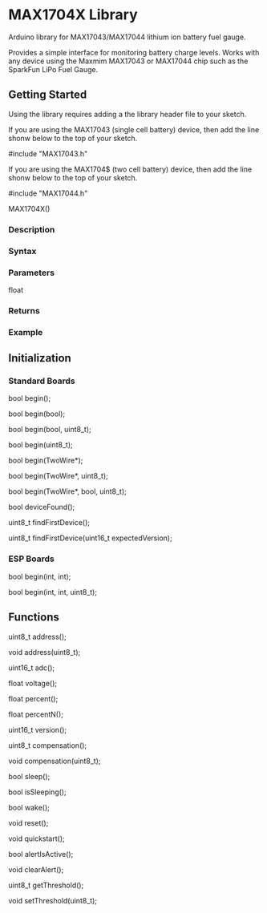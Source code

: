 # MAX1704X Library
Arduino library for MAX17043/MAX17044 lithium ion battery fuel gauge.

Provides a simple interface for monitoring battery charge levels. Works with any device using the Maxmim MAX17043 or MAX17044 chip such as the SparkFun LiPo Fuel Gauge.

## Getting Started
Using the library requires adding a the library header file to your sketch.

If you are using the MAX17043 (single cell battery) device, then add the line shonw below to the top of your sketch.

#include "MAX17043.h"

If you are using the MAX1704$ (two cell battery) device, then add the line shonw below to the top of your sketch.

#include "MAX17044.h"

MAX1704X()

### Description
### Syntax
### Parameters
float
### Returns
### Example

## Initialization
### Standard Boards
bool begin();

bool begin(bool);

bool begin(bool, uint8_t);

bool begin(uint8_t);

bool begin(TwoWire*);

bool begin(TwoWire*, uint8_t);

bool begin(TwoWire*, bool, uint8_t);

bool deviceFound();

uint8_t findFirstDevice();

uint8_t findFirstDevice(uint16_t expectedVersion);

### ESP Boards
bool begin(int, int);

bool begin(int, int, uint8_t);


## Functions
uint8_t address();

void address(uint8_t);

uint16_t adc();

float voltage();

float percent();

float percentN();

uint16_t version();

uint8_t compensation();

void compensation(uint8_t);

bool sleep();

bool isSleeping();

bool wake();

void reset();

void quickstart();

bool alertIsActive();

void clearAlert();

uint8_t getThreshold();

void setThreshold(uint8_t);
